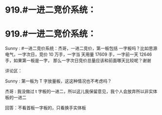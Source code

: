 # 919.#一进二竞价系统：

# 919.#一进二竞价系统：

Sunny : #一进二竞价系统：杰哥，一进二竞价，第一板包括 一字板吗？比如思源电气，一字次日，竞价 10 万手，一字当 天用量 17609 手，一字前一天 12646 手，如果第一板是一字， 那么一字次日竞价总量应该和前面哪天比较呢？谢谢

评论区：

Sunny : 第一板为 T 字放量板，这这种情况也不考虑吗？

杰哥 : 我没做过 t 字板的一进二，所以这儿我保留意见，我个人会放弃所以非实体板的一进二

回答：不看首板一字板的，只看换手实体板